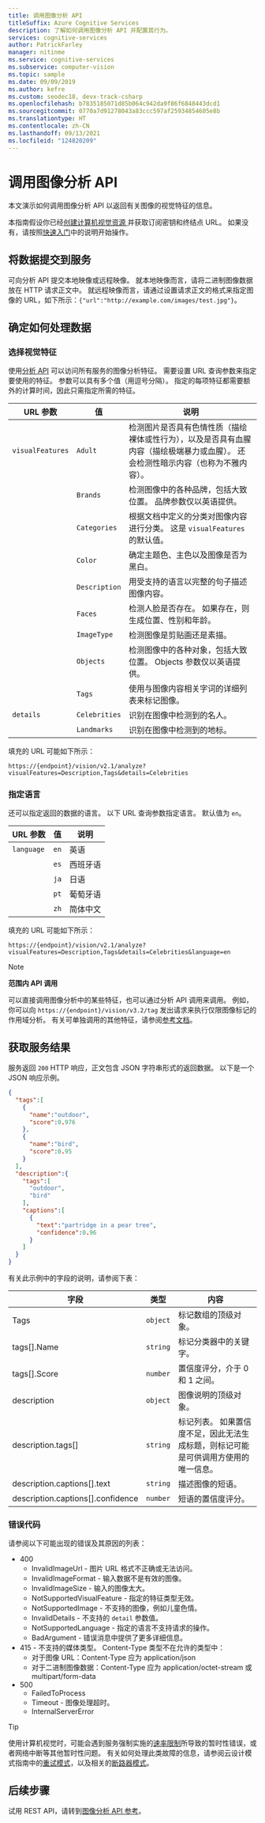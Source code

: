 ```yaml
---
title: 调用图像分析 API
titleSuffix: Azure Cognitive Services
description: 了解如何调用图像分析 API 并配置其行为。
services: cognitive-services
author: PatrickFarley
manager: nitinme
ms.service: cognitive-services
ms.subservice: computer-vision
ms.topic: sample
ms.date: 09/09/2019
ms.author: kefre
ms.custom: seodec18, devx-track-csharp
ms.openlocfilehash: b7835185071d85b064c942da9f86f6848443dcd1
ms.sourcegitcommit: 0770a7d91278043a83ccc597af25934854605e8b
ms.translationtype: HT
ms.contentlocale: zh-CN
ms.lasthandoff: 09/13/2021
ms.locfileid: "124820209"
---
```

# <a name="call-the-image-analysis-api"></a>调用图像分析 API

本文演示如何调用图像分析 API 以返回有关图像的视觉特征的信息。

本指南假设你已经<a href="https://portal.azure.com/#create/Microsoft.CognitiveServicesComputerVision"  title="创建计算机视觉资源"  target="_blank">创建计算机视觉资源 </a> 并获取订阅密钥和终结点 URL。 如果没有，请按照[快速入门](../quickstarts-sdk/image-analysis-client-library.md)中的说明开始操作。
  
## <a name="submit-data-to-the-service"></a>将数据提交到服务

可向分析 API 提交本地映像或远程映像。 就本地映像而言，请将二进制图像数据放在 HTTP 请求正文中。 就远程映像而言，请通过设置请求正文的格式来指定图像的 URL，如下所示：`{"url":"http://example.com/images/test.jpg"}`。

## <a name="determine-how-to-process-the-data"></a>确定如何处理数据

###  <a name="select-visual-features"></a>选择视觉特征

使用[分析 API](https://westus.dev.cognitive.microsoft.com/docs/services/computer-vision-v3-2/operations/56f91f2e778daf14a499f21b) 可以访问所有服务的图像分析特征。 需要设置 URL 查询参数来指定要使用的特征。 参数可以具有多个值（用逗号分隔）。 指定的每项特征都需要额外的计算时间，因此只需指定所需的特征。

|URL 参数 | 值 | 说明|
|---|---|--|
|`visualFeatures`|`Adult` | 检测图片是否具有色情性质（描绘裸体或性行为），以及是否具有血腥内容（描绘极端暴力或血腥）。 还会检测性暗示内容（也称为不雅内容）。|
||`Brands` | 检测图像中的各种品牌，包括大致位置。 品牌参数仅以英语提供。|
||`Categories` | 根据文档中定义的分类对图像内容进行分类。 这是 `visualFeatures` 的默认值。|
||`Color` | 确定主题色、主色以及图像是否为黑白。|
||`Description` | 用受支持的语言以完整的句子描述图像内容。|
||`Faces` | 检测人脸是否存在。 如果存在，则生成位置、性别和年龄。|
||`ImageType` | 检测图像是剪贴画还是素描。|
||`Objects` | 检测图像中的各种对象，包括大致位置。 Objects 参数仅以英语提供。|
||`Tags` | 使用与图像内容相关字词的详细列表来标记图像。|
|`details`| `Celebrities` | 识别在图像中检测到的名人。|
||`Landmarks` |识别在图像中检测到的地标。|

填充的 URL 可能如下所示：

`https://{endpoint}/vision/v2.1/analyze?visualFeatures=Description,Tags&details=Celebrities`

### <a name="specify-languages"></a>指定语言

还可以指定返回的数据的语言。 以下 URL 查询参数指定语言。 默认值为 `en`。

|URL 参数 | 值 | 说明|
|---|---|--|
|`language`|`en` | 英语|
||`es` | 西班牙语|
||`ja` | 日语|
||`pt` | 葡萄牙语|
||`zh` | 简体中文|

填充的 URL 可能如下所示：

`https://{endpoint}/vision/v2.1/analyze?visualFeatures=Description,Tags&details=Celebrities&language=en`

> [!NOTE]
> **范围内 API 调用**
>
> 可以直接调用图像分析中的某些特征，也可以通过分析 API 调用来调用。 例如，你可以向 `https://{endpoint}/vision/v3.2/tag` 发出请求来执行仅限图像标记的作用域分析。 有关可单独调用的其他特征，请参阅[参考文档](https://westus.dev.cognitive.microsoft.com/docs/services/computer-vision-v3-2/operations/56f91f2e778daf14a499f21b)。

## <a name="get-results-from-the-service"></a>获取服务结果

服务返回 `200` HTTP 响应，正文包含 JSON 字符串形式的返回数据。 以下是一个 JSON 响应示例。

```json
{  
  "tags":[  
    {  
      "name":"outdoor",
      "score":0.976
    },
    {  
      "name":"bird",
      "score":0.95
    }
  ],
  "description":{  
    "tags":[  
      "outdoor",
      "bird"
    ],
    "captions":[  
      {  
        "text":"partridge in a pear tree",
        "confidence":0.96
      }
    ]
  }
}
```

有关此示例中的字段的说明，请参阅下表：

字段 | 类型 | 内容
------|------|------|
Tags  | `object` | 标记数组的顶级对象。
tags[].Name | `string`    | 标记分类器中的关键字。
tags[].Score    | `number`    | 置信度评分，介于 0 和 1 之间。
description     | `object`    | 图像说明的顶级对象。
description.tags[] |    `string`    | 标记列表。 如果置信度不足，因此无法生成标题，则标记可能是可供调用方使用的唯一信息。
description.captions[].text    | `string`    | 描述图像的短语。
description.captions[].confidence    | `number`    | 短语的置信度评分。

### <a name="error-codes"></a>错误代码

请参阅以下可能出现的错误及其原因的列表：

* 400
    * InvalidImageUrl - 图片 URL 格式不正确或无法访问。
    * InvalidImageFormat - 输入数据不是有效的图像。
    * InvalidImageSize - 输入的图像太大。
    * NotSupportedVisualFeature - 指定的特征类型无效。
    * NotSupportedImage - 不支持的图像，例如儿童色情。
    * InvalidDetails - 不支持的 `detail` 参数值。
    * NotSupportedLanguage - 指定的语言不支持请求的操作。
    * BadArgument - 错误消息中提供了更多详细信息。
* 415 - 不支持的媒体类型。 Content-Type 类型不在允许的类型中：
    * 对于图像 URL：Content-Type 应为 application/json
    * 对于二进制图像数据：Content-Type 应为 application/octet-stream 或 multipart/form-data
* 500
    * FailedToProcess
    * Timeout - 图像处理超时。
    * InternalServerError

> [!TIP]
> 使用计算机视觉时，可能会遇到服务强制实施的[速率限制](https://azure.microsoft.com/pricing/details/cognitive-services/computer-vision/)所导致的暂时性错误，或者网络中断等其他暂时性问题。 有关如何处理此类故障的信息，请参阅云设计模式指南中的[重试模式](/azure/architecture/patterns/retry)，以及相关的[断路器模式](/azure/architecture/patterns/circuit-breaker)。


## <a name="next-steps"></a>后续步骤

试用 REST API，请转到[图像分析 API 参考](https://westus.dev.cognitive.microsoft.com/docs/services/computer-vision-v3-2/operations/56f91f2e778daf14a499f21b)。